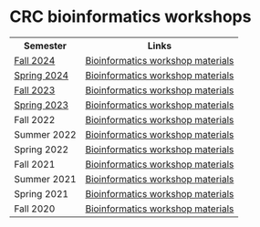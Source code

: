 # CRC bioinformatics workshops

<table>
	<tbody>
		<tr>
			<th>Semester</th>
			<th>Links</th>
		</tr>
		<tr>
			<td><a data-entity-substitution="canonical" data-entity-type="node" data-entity-uuid="91c971c5-f0d7-4fcb-9802-1a3b7de56ff3" href="https://www.crc.pitt.edu/bioinformatics-workshops-fall-2024">Fall 2024</a></td>
			<td><a href="https://pitt-my.sharepoint.com/:f:/g/personal/fangping_pitt_edu/Etki196BhVxMqF05s0g8lAQB4BsdLsUeXfX1ZycMaMn0WQ" target="_blank">Bioinformatics workshop materials</a></td>
		</tr>
		<tr>
			<td><a data-entity-substitution="canonical" data-entity-type="node" data-entity-uuid="ee50c1c0-6dd2-4687-b5f8-e093d3b2b76d" href="/node/287">Spring 2024</a></td>
			<td><a href="https://pitt-my.sharepoint.com/:f:/g/personal/fangping_pitt_edu/Ep7Uug5EaU5EiLDgWHExMmkBL76eatSiY309hR_xD310PQ" target="_blank">Bioinformatics workshop materials</a></td>
		</tr>
		<tr>
			<td><a data-entity-substitution="canonical" data-entity-type="node" data-entity-uuid="8eaf5b1b-119a-4529-ae99-98f7b3d69ad9" href="/node/286" target="_blank">Fall 2023</a></td>
			<td><a href="https://pitt-my.sharepoint.com/:f:/g/personal/fangping_pitt_edu/En6ryj74-eJChcQgsWb_PjABC7a5HGyQ7WnLfyakuZxB6g" target="_blank">Bioinformatics workshop materials</a></td>
		</tr>
		<tr>
			<td><a data-entity-substitution="canonical" data-entity-type="node" data-entity-uuid="54af9da3-9dca-418b-aaa2-48d1a787935e" href="/node/285" target="_blank">Spring 2023</a></td>
			<td><a href="https://pitt-my.sharepoint.com/:f:/g/personal/fangping_pitt_edu/EiPJnsf4SjRCv3HZDxCMVI4BtPjwGGijolCEF79hAj9RXA" target="_blank">Bioinformatics workshop materials</a></td>
		</tr>
		<tr>
			<td>Fall 2022</td>
			<td><a href="https://pitt-my.sharepoint.com/:f:/g/personal/fangping_pitt_edu/EgnTCoYZqPBDoUCmKMbVBugBszhAk5GjMEXbLV-JmFsbgw" target="_blank">Bioinformatics workshop materials</a></td>
		</tr>
		<tr>
			<td>Summer 2022</td>
			<td><a href="https://pitt-my.sharepoint.com/:f:/g/personal/fangping_pitt_edu/EpZTWCPvIJ9HsztwYSUfOAQBJGRJwl6z2MncYNadD6ADEQ" target="_blank">Bioinformatics workshop materials</a></td>
		</tr>
		<tr>
			<td>Spring 2022</td>
			<td><a href="https://pitt-my.sharepoint.com/:f:/g/personal/fangping_pitt_edu/Ek0aB007z4ZImffcli42FvABiPQOEe3sdE4BhjtUFzRa-A" target="_blank">Bioinformatics workshop materials</a></td>
		</tr>
		<tr>
			<td>Fall 2021</td>
			<td><a href="https://pitt-my.sharepoint.com/:f:/g/personal/fangping_pitt_edu/ElEJ_F6zaZhApFYhmVZcLI8B8AG1NfWvtuXGasMT-FzN8g" target="_blank">Bioinformatics workshop materials</a></td>
		</tr>
		<tr>
			<td>Summer 2021</td>
			<td><a href="https://pitt-my.sharepoint.com/:f:/g/personal/fangping_pitt_edu/Em7Bc5Y3jnJFpfVu1p8imIwBTco8l88LfBk5__bVWiF08Q" target="_blank">Bioinformatics workshop materials</a></td>
		</tr>
		<tr>
			<td>Spring 2021</td>
			<td><a href="https://pitt-my.sharepoint.com/:f:/g/personal/fangping_pitt_edu/EsQkMyCjVGNIiWCthe4WHfgBv47oYZNmQY2Ihsq0Q3vkuw" target="_blank">Bioinformatics workshop materials</a></td>
		</tr>
		<tr>
			<td>Fall 2020</td>
			<td><a href="https://pitt-my.sharepoint.com/:f:/g/personal/fangping_pitt_edu/Ejl-pErcKvtMm7sELV5FyaIB37gXH2n-3s7Vs4J1Of31NA" target="_blank">Bioinformatics workshop materials</a></td>
		</tr>
	</tbody>
</table>

